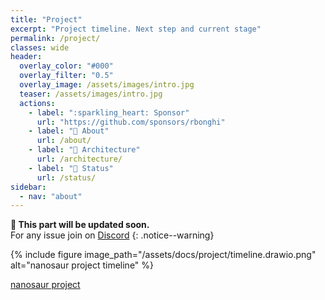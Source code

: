 ```yaml
---
title: "Project"
excerpt: "Project timeline. Next step and current stage"
permalink: /project/
classes: wide
header:
  overlay_color: "#000"
  overlay_filter: "0.5"
  overlay_image: /assets/images/intro.jpg
  teaser: /assets/images/intro.jpg
  actions:
    - label: ":sparkling_heart: Sponsor"
      url: "https://github.com/sponsors/rbonghi"
    - label: "🦕 About"
      url: /about/
    - label: "📐 Architecture"
      url: /architecture/
    - label: "🚦 Status"
      url: /status/
sidebar:
  - nav: "about"
---
```


**:construction: This part will be updated soon.**<br/>For any issue join on [Discord](https://discord.gg/NSrC52P5mw)
{: .notice--warning}

{% include figure image_path="/assets/docs/project/timeline.drawio.png" alt="nanosaur project timeline" %}

[nanosaur project](https://github.com/orgs/rnanosaur/projects/6)